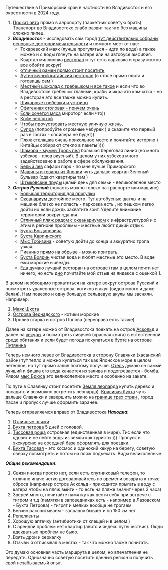 Путешествие в Приморский край в частности во Владивосток и его окрестности в 2024 году. 

1. [Прокат авто](https://www.rentmotors.ru/ru) прямо в аэропорту (паркетник советую
брать) Транспорт во Владивостоке слабо развит так что без машины сложно пипец.
2. ***Владивосток*** - исследовать сам город [тут действительно собраны основные
достопримечательности](https://www.vpoxod.ru/page/toponym/vladivostok_info) и
немного мест от нас:
    * Токаревский маяк (лучше прогуляться - идти по воде) а также можно и с воды глянуть на катере или на автобусе амфибия.
    * Квартал миллионка [ресторан](https://millrest.ru/) и тут есть парковка и сразу можно все обойти вокруг)
    * [отличный рамен прямо стоит посетить](https://yandex.com/maps/-/CDxMnWmR)
    * [Aутинтичный китайский ресторан](https://yandex.com/maps/-/CDxMnD8s) (в столе прямо плита и готовишь сам )
    * [Местный шоколад с гребешком и все такое](https://yandex.com/maps/-/CDxMnL~r)  и если что во Владивостоке гребешок главный,  крабы и икра это камчатка - но в ресторан это все также можно купить.
    * [Шикарные гребешки и устрицы](https://yandex.com/maps/-/CDxMrAPk)
    * [Офигенная столовая - причем очень](https://yandex.com/maps/-/CDxMrQNG)
    * [Если хочется мяса](https://yandex.com/maps/-/CDxMrU3t) мироторг если что))
    * [Кофе неплохой](https://yandex.com/maps/-/CDxMrBLk)
    * [Чтобы прочуствовать местную уличную жизнь](https://yandex.com/maps/-/CDxMrC5V).
    * [Супра](https://yandex.ru/maps/-/CDxU4EYs) (попробуйте огромные чебурек ) и скажите что первый раз в гостях - спойлера не будет))
    * [Пляж стеляшка](https://yandex.com/maps/-/CDxMvX6w) очень прикольное место и почитайте историю ) Китайцы собирают стекло в пакеты ))))
    * [Шамора - мумуй Троль пел](https://yandex.com/maps/-/CDxMzAKk) большая береговая линия (но много узбеков - плов вкусный). В целом у них узбеков много задействовано в работе в сфере обслуживания.
    * [Белый лев](https://yandex.com/maps/-/CDxMzMij) сафари парк - по мне лучше Приморского
    * [Машины и товары из Японии](https://yandex.ru/maps/-/CDxUYSJG) чуть дальше квартал Зеленый Бульвар (сдают квартиры там )
    * [Штыковские пруды](https://yandex.com/maps/-/CDxM7R7X)  целый день для семьи - великолепное место
3. ***Остров Русский*** (попасть можно только на траспорте или машине)
    * [Большая территория для прогулки](https://yandex.com/maps/-/CDxMrSlw)
    * [Океанариум](https://yandex.com/maps/-/CDxMr095) достойное место. Тут автобусные шатлы и на машине близко не попасть - парковка есть , но пешком легко дойти но если дождь захватите зонт. Уделите внимание территории вокруг здания
    * [Отличный пляж рядом с океанариумом](https://yandex.com/maps/-/CDxMrDog) с инфраструктурой  и с этим в регионе проблемы - местные любят дикий отдых.
    * [Бухта Богдановича](https://yandex.com/maps/-/CDxMrL2m)
    * [Бухта Карпинского](https://yandex.com/maps/-/CDxMrTkP)
    * [Мыс Тобизина](https://yandex.com/maps/-/CDxMr26V)  - советую дойти до конца и аккуратно тропа узкая.
    * [Пианино прямо на обрыве](https://yandex.com/maps/-/CDxMvA1m) - можно поиграть.
    * [Бухта Боярин](https://yandex.com/maps/-/CDxMvB~T) чистая вода и любят местные это место. В воде ежи морские и звезды. 
    * [Еда](https://yandex.com/maps/-/CDxMvDNm) думаю лучший ресторан на острове (там в целом почти нет ничего, но есть [дно](https://yandex.com/maps/-/CDxUIHny) почитайте мой отзыв на яндексе с оценкой 1.

В целом необходимо прокатиться на катере вокруг острова Русский и посмотреть удаленные острова, котиков и акул (видов много и даже белая). Нам повезло и одну большую сельдевую акулы мы засняли. Например:
1) [Маяк Шкота](https://yandex.com/maps/-/CDxMvI~i)
2) [Острова Вернадского](https://yandex.com/maps/-/CDxMvGMV)  - котики морские
3) Пролив старка и остров Попова (переправа есть также)

Далее на катере можно от Владивостока поехать на остров [Аскольд](https://yandex.com/maps/-/CDxMzWLS) и далее на [кекуры](https://yandex.com/maps/-/CDxMzLYY) и посмотреть сивучей (красная книга) в естественной среде обитания
и если будет погода покупаться в бухте на острове [Путянина](https://yandex.com/maps/-/CDxMzX4Q)

Теперь немного левее от Владивостока в сторону Славянки (хасанский район) тут тепло и можно купаться так как Японское море в целом нетеплое, но тут прямо залив поэтому получше. [Отель](https://yandex.com/maps/-/CDxMzB54) думаю он самый лучший и фишка
его вода качается из залива и подогревается - бомба. Рядом [мыс Брюса](https://yandex.com/maps/-/CDxMzF1K) это великолепное место и особенно на закате.

По пути в Славянку стоит посетить [Земля леопарда](https://yandex.com/maps/-/CDxMzNPo) купить дерево и посадить и возможно встретить леопарда). [Красивая бухта](https://yandex.com/maps/-/CDxMzZLe) чуть дальше Славянки и
завершить можно на [границе трех стран](https://yandex.ru/maps/-/CDxUQRyL) , город Хасан и пропуск лучше оформить заранее. 

Теперь отправляемся вправо от Владивостока
***Находка***:
1. [Отличные пляжи](https://yandex.com/maps/-/CDxMzKi7)
2. [Бухта петрова](https://yandex.com/maps/-/CDxMz-JC)  5 дней с головой.
3. [Тиссовая роща](https://yandex.com/maps/-/CDxM7EYf)  островная (единственная в мире). Тис если что ядовит и не пейте воды из земли как туристы ))) Пропуск и экскурсию на [соседней базе](https://yandex.com/maps/-/CDxM7EYf) оформлять для
поездки.
4. [Бухта Тасовая](https://yandex.com/maps/-/CDxM7I9-) - это космос и одинокий кекур на берегу, советую сверху посмотреть и потом на пляж подъехать. Виды великолепные.

***Общие рекомендации***:
1. Связи иногда просто нет, если есть спутниковый телефон, то отлично иначе четко договаривайтесь по времени возврата к точке сброса (например остров Аскольд -
приходится прыгать в воду с катера чтобы на пляж выйти - то есть на пляже значит через 2 часа)
2. Зверей много, почитайте памятку как вести себя при встрече с тигром и т.д (памятки в заповедниках есть - например в Лазовском - Бухта Петрова) - тигрят и мелких вообще не трогаем
3. Бензин рассчитываем - заправок бывает и по 150 км нет.
4. Репелленты
5. Хорошую аптечку (антибиотики от клещей и в целом )
6. С арендой проблем нет квартир (авито и яндекс путешествия). Люди адекватные проблем не было.
7. Взять дрон и зеркалку
8. Отзывы я отписывал в местах - так что можно также почитать.

Это думаю основная часть маршрута в целом, но впечатления не передать. Однозначно советую посетить данный регион и получить свой незабываемый опыт. 
